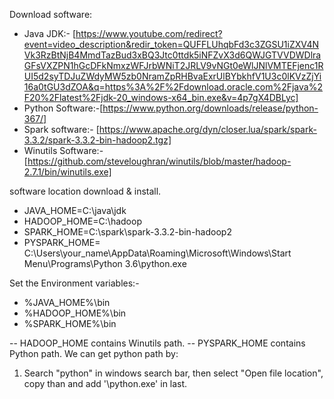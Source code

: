 Download software:
- Java JDK:- [https://www.youtube.com/redirect?event=video_description&redir_token=QUFFLUhqbFd3c3ZGSU1iZXV4NVk3RzBtNjB4MmdTazBud3xBQ3Jtc0ttdk5iNFZvX3d6QWJGTVVDWDlraGFsVXZPN1hGcDFkNmxzWFJrbWNiT2JRLV9vNGt0eWlJNlVMTEFjenc1RUI5d2syTDJuZWdyMW5zb0NramZpRHBvaExrUlBYbkhfV1U3c0lKVzZjYi16a0tGU3dZOA&q=https%3A%2F%2Fdownload.oracle.com%2Fjava%2F20%2Flatest%2Fjdk-20_windows-x64_bin.exe&v=4p7gX4DBLyc]
- Python Software:-[https://www.python.org/downloads/release/python-367/]
- Spark software:- [https://www.apache.org/dyn/closer.lua/spark/spark-3.3.2/spark-3.3.2-bin-hadoop2.tgz]
- Winutils Software:- [https://github.com/steveloughran/winutils/blob/master/hadoop-2.7.1/bin/winutils.exe]

software location download & install. 
- JAVA_HOME=C:\java\jdk
- HADOOP_HOME=C:\hadoop
- SPARK_HOME=C:\spark\spark-3.3.2-bin-hadoop2
- PYSPARK_HOME= C:\Users\your_name\AppData\Roaming\Microsoft\Windows\Start Menu\Programs\Python 3.6\python.exe

Set the Environment variables:-
- %JAVA_HOME%\bin
- %HADOOP_HOME%\bin
- %SPARK_HOME%\bin

-- HADOOP_HOME contains Winutils path.
-- PYSPARK_HOME contains Python path. We can get python path by:
1. Search "python" in windows search bar, then select "Open file location", copy than and add '\python.exe' in last.
